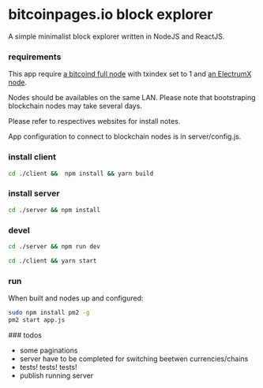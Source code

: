 # bitcoinpages.io block explorer

A simple minimalist block explorer written in NodeJS and ReactJS.

### requirements

This app require  [a bitcoind full node](https://bitcoin.org/en/full-node)  with txindex set to 1
and [an ElectrumX node](https://electrumx.readthedocs.io/en/latest/).

Nodes should be availables on the same LAN. 
Please note that bootstraping blockchain nodes may take several days.

Please refer to respectives websites for install notes.

App configuration to connect to blockchain nodes is in server/config.js.

### install client

```bash
cd ./client &&  npm install && yarn build
```
### install server

```bash
cd ./server && npm install
```
### devel

```bash
cd ./server && npm run dev
```

```bash
cd ./client && yarn start
```

### run

When built and nodes up and configured:

```bash
sudo npm install pm2 -g
pm2 start app.js

```

### todos

- some paginations
- server have to be completed for switching beetwen currencies/chains
- tests! tests! tests!
- publish running server
